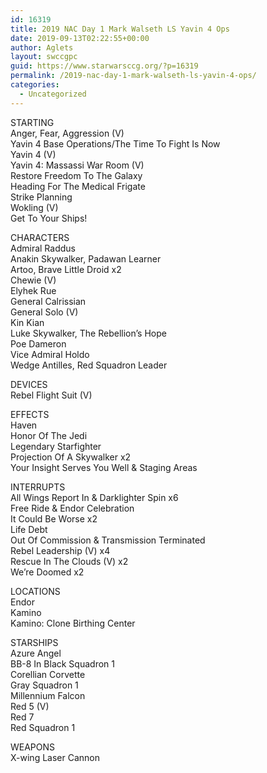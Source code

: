 ```yaml
---
id: 16319
title: 2019 NAC Day 1 Mark Walseth LS Yavin 4 Ops
date: 2019-09-13T02:22:55+00:00
author: Aglets
layout: swccgpc
guid: https://www.starwarsccg.org/?p=16319
permalink: /2019-nac-day-1-mark-walseth-ls-yavin-4-ops/
categories:
  - Uncategorized
---
```

STARTING  
Anger, Fear, Aggression (V)  
Yavin 4 Base Operations/The Time To Fight Is Now  
Yavin 4 (V)  
Yavin 4: Massassi War Room (V)  
Restore Freedom To The Galaxy  
Heading For The Medical Frigate  
Strike Planning  
Wokling (V)  
Get To Your Ships!

CHARACTERS  
Admiral Raddus  
Anakin Skywalker, Padawan Learner  
Artoo, Brave Little Droid x2  
Chewie (V)  
Elyhek Rue  
General Calrissian  
General Solo (V)  
Kin Kian  
Luke Skywalker, The Rebellion&#8217;s Hope  
Poe Dameron  
Vice Admiral Holdo  
Wedge Antilles, Red Squadron Leader

DEVICES  
Rebel Flight Suit (V)

EFFECTS  
Haven  
Honor Of The Jedi  
Legendary Starfighter  
Projection Of A Skywalker x2  
Your Insight Serves You Well & Staging Areas

INTERRUPTS  
All Wings Report In & Darklighter Spin x6  
Free Ride & Endor Celebration  
It Could Be Worse x2  
Life Debt  
Out Of Commission & Transmission Terminated  
Rebel Leadership (V) x4  
Rescue In The Clouds (V) x2  
We&#8217;re Doomed x2

LOCATIONS  
Endor  
Kamino  
Kamino: Clone Birthing Center

STARSHIPS  
Azure Angel  
BB-8 In Black Squadron 1  
Corellian Corvette  
Gray Squadron 1  
Millennium Falcon  
Red 5 (V)  
Red 7  
Red Squadron 1

WEAPONS  
X-wing Laser Cannon